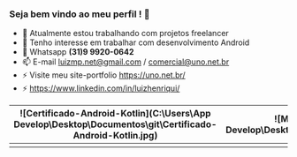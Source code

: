 ### Seja bem vindo ao meu perfil ! 👋


- 🔭 Atualmente estou trabalhando com projetos freelancer
- 👯 Tenho interesse em trabalhar com desenvolvimento Android 
- 💬 Whatsapp **(31)9 9920-0642**
- 📫 E-mail luizmp.net@gmail.com / comercial@uno.net.br
- ⚡ Visite meu site-portfolio https://uno.net.br/
- ⚡ https://www.linkedin.com/in/luizhenriqui/



| ![Certificado-Android-Kotlin](C:\Users\App Develop\Desktop\Documentos\git\Certificado-Android-Kotlin.jpg) | ![MVVM](C:\Users\App Develop\Desktop\Documentos\git\MVVM.jpg) |
| :----------------------------------------------------------: | :----------------------------------------------------------: |
|                                                              |                                                              |

